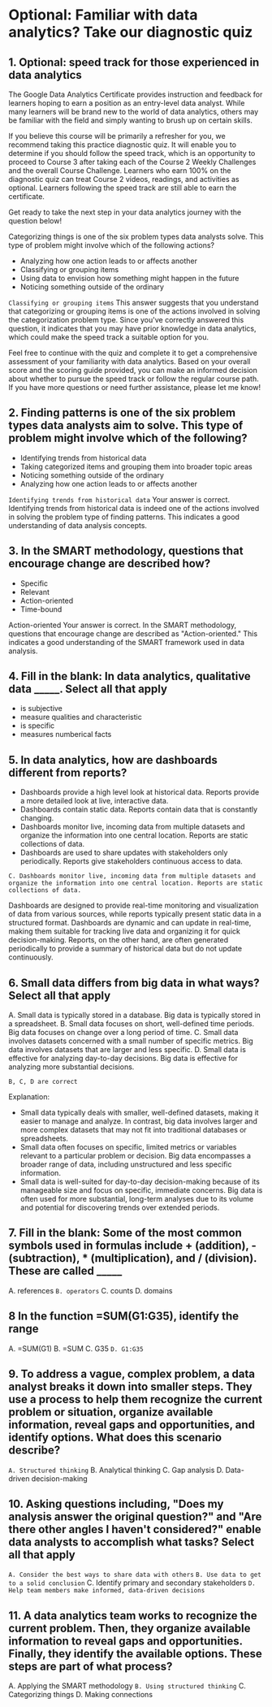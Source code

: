 # Optional: Familiar with data analytics? Take our diagnostic quiz

## 1. Optional: speed track for those experienced in data analytics

The Google Data Analytics Certificate provides instruction and feedback for learners hoping to earn a position as an entry-level data analyst. While many learners will be brand new to the world of data analytics, others may be familiar with the field and simply wanting to brush up on certain skills.

If you believe this course will be primarily a refresher for you, we recommend taking this practice diagnostic quiz. It will enable you to determine if you should follow the speed track, which is an opportunity to proceed to Course 3 after taking each of the Course 2 Weekly Challenges and the overall Course Challenge. Learners who earn 100% on the diagnostic quiz can treat Course 2 videos, readings, and activities as optional. Learners following the speed track are still able to earn the certificate.

Get ready to take the next step in your data analytics journey with the question below!

Categorizing things is one of the six problem types data analysts solve. This type of problem might involve which of the following actions?

- Analyzing how one action leads to or affects another
- Classifying or grouping items
- Using data to envision how something might happen in the future
- Noticing something outside of the ordinary

`Classifying or grouping items`
This answer suggests that you understand that categorizing or grouping items is one of the actions involved in solving the categorization problem type. Since you've correctly answered this question, it indicates that you may have prior knowledge in data analytics, which could make the speed track a suitable option for you.

Feel free to continue with the quiz and complete it to get a comprehensive assessment of your familiarity with data analytics. Based on your overall score and the scoring guide provided, you can make an informed decision about whether to pursue the speed track or follow the regular course path. If you have more questions or need further assistance, please let me know!

## 2. Finding patterns is one of the six problem types data analysts aim to solve. This type of problem might involve which of the following?

- Identifying trends from historical data
- Taking categorized items and grouping them into broader topic areas
- Noticing something outside of the ordinary
- Analyzing how one action leads to or affects another

`Identifying trends from historical data`
Your answer is correct. Identifying trends from historical data is indeed one of the actions involved in solving the problem type of finding patterns. This indicates a good understanding of data analysis concepts.

## 3. In the SMART methodology, questions that encourage change are described how?

- Specific
- Relevant
- Action-oriented
- Time-bound

Action-oriented
Your answer is correct. In the SMART methodology, questions that encourage change are described as "Action-oriented." This indicates a good understanding of the SMART framework used in data analysis.

## 4. Fill in the blank: In data analytics, qualitative data _____. Select all that apply

- is subjective
- measure qualities and characteristic
- is specific
- measures numberical facts

## 5. In data analytics, how are dashboards different from reports?

- Dashboards provide a high level look at historical data. Reports provide a more detailed look at live, interactive data.
- Dashboards contain static data. Reports contain data that is constantly changing.
- Dashboards monitor live, incoming data from multiple datasets and organize the information into one central location. Reports are static collections of data.
- Dashboards are used to share updates with stakeholders only periodically. Reports give stakeholders continuous access to data.

`C. Dashboards monitor live, incoming data from multiple datasets and organize the information into one central location. Reports are static collections of data.`

Dashboards are designed to provide real-time monitoring and visualization of data from various sources, while reports typically present static data in a structured format. Dashboards are dynamic and can update in real-time, making them suitable for tracking live data and organizing it for quick decision-making. Reports, on the other hand, are often generated periodically to provide a summary of historical data but do not update continuously.

## 6. Small data differs from big data in what ways? Select all that apply

A. Small data is typically stored in a database. Big data is typically stored in a spreadsheet.
B. Small data focuses on short, well-defined time periods. Big data focuses on change over a long period of time.
C. Small data involves datasets concerned with a small number of specific metrics. Big data involves datasets that are larger and less specific.
D. Small data is effective for analyzing day-to-day decisions. Big data is effective for analyzing more substantial decisions.

`B, C, D are correct`

Explanation:

- Small data typically deals with smaller, well-defined datasets, making it easier to manage and analyze. In contrast, big data involves larger and more complex datasets that may not fit into traditional databases or spreadsheets.
- Small data often focuses on specific, limited metrics or variables relevant to a particular problem or decision. Big data encompasses a broader range of data, including unstructured and less specific information.
- Small data is well-suited for day-to-day decision-making because of its manageable size and focus on specific, immediate concerns. Big data is often used for more substantial, long-term analyses due to its volume and potential for discovering trends over extended periods.

## 7. Fill in the blank: Some of the most common symbols used in formulas include + (addition), - (subtraction), * (multiplication), and / (division). These are called _____

A. references
`B. operators`
C. counts
D. domains

## 8 In the function =SUM(G1:G35), identify the range

A. =SUM(G1)
B. =SUM
C. G35
`D. G1:G35`

## 9. To address a vague, complex problem, a data analyst breaks it down into smaller steps. They use a process to help them recognize the current problem or situation, organize available information, reveal gaps and opportunities, and identify options. What does this scenario describe?

`A. Structured thinking`
B. Analytical thinking
C. Gap analysis
D. Data-driven decision-making

## 10. Asking questions including, "Does my analysis answer the original question?" and "Are there other angles I haven't considered?" enable data analysts to accomplish what tasks? Select all that apply

`A. Consider the best ways to share data with others`
`B. Use data to get to a solid conclusion`
C. Identify primary and secondary stakeholders
`D. Help team members make informed, data-driven decisions`

## 11. A data analytics team works to recognize the current problem. Then, they organize available information to reveal gaps and opportunities. Finally, they identify the available options. These steps are part of what process?

A. Applying the SMART methodology
`B. Using structured thinking`
C. Categorizing things
D. Making connections
